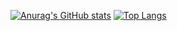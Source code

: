 [![Anurag's GitHub stats](https://github-readme-stats.vercel.app/api/?username=brubstrevisann&show_icons=true&title_color=fff&icon_color=79ff97&text_color=9f9f9f&bg_color=151515)](https://github.com/anuraghazra/github-readme-stats)
[![Top Langs](https://github-readme-stats.vercel.app/api/top-langs/?username=brubstrevisann&layout=compact)](https://github.com/anuraghazra/github-readme-stats)

<!-- [![willianrod's wakatime stats](https://github-readme-stats.vercel.app/api/wakatime?username=brubstrevisann&layout=compact)](https://github.com/anuraghazra/github-readme-stats) -->
